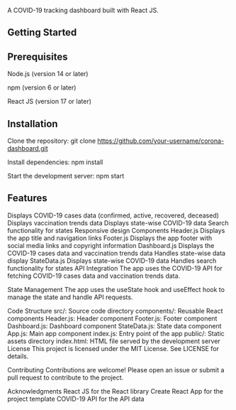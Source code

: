 A COVID-19 tracking dashboard built with React JS.


## Getting Started

## Prerequisites
Node.js (version 14 or later)

npm (version 6 or later)

React JS (version 17 or later)

## Installation

Clone the repository: git clone https://github.com/your-username/corona-dashboard.git

Install dependencies: npm install

Start the development server: npm start

## Features
Displays COVID-19 cases data (confirmed, active, recovered, deceased)
Displays vaccination trends data
Displays state-wise COVID-19 data
Search functionality for states
Responsive design
Components
Header.js
Displays the app title and navigation links
Footer.js
Displays the app footer with social media links and copyright information
Dashboard.js
Displays the COVID-19 cases data and vaccination trends data
Handles state-wise data display
StateData.js
Displays state-wise COVID-19 data
Handles search functionality for states
API Integration
The app uses the COVID-19 API for fetching COVID-19 cases data and vaccination trends data.

State Management
The app uses the useState hook and useEffect hook to manage the state and handle API requests.

Code Structure
src/: Source code directory
components/: Reusable React components
Header.js: Header component
Footer.js: Footer component
Dashboard.js: Dashboard component
StateData.js: State data component
App.js: Main app component
index.js: Entry point of the app
public/: Static assets directory
index.html: HTML file served by the development server
License
This project is licensed under the MIT License. See LICENSE for details.

Contributing
Contributions are welcome! Please open an issue or submit a pull request to contribute to the project.

Acknowledgments
React JS for the React library
Create React App for the project template
COVID-19 API for the API data
